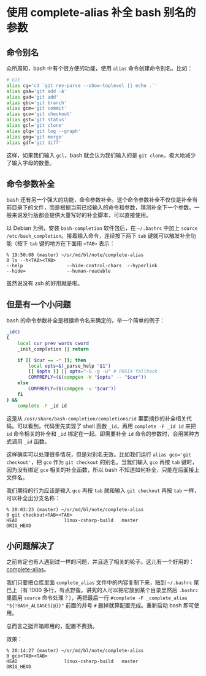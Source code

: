 # 使用 complete-alias 补全 bash 别名的参数

## 命令别名

众所周知，bash 中有个很方便的功能，使用 `alias` 命令创建命令别名。比如：

```bash
# Git
alias cg='cd `git rev-parse --show-toplevel || echo .`'
alias gaA='git add -A'
alias gad='git add'
alias gbc='git branch'
alias gcm='git commit'
alias gco='git checkout'
alias gst='git status'
alias gcl='git clone'
alias glg='git log --graph'
alias gmg='git merge'
alias gdf='git diff'
```

这样，如果我们输入 `gcl`，bash 就会认为我们输入的是 `git clone`。极大地减少了输入字母的数量。

## 命令参数补全

bash 还有另一个强大的功能，命令参数补全。这个命令参数补全不仅仅是补全当前目录下的文件，而是根据当前已经输入的命令和参数，猜测补全下一个参数。一般来说发行版都会提供大量写好的补全脚本，可以直接使用。

以 Debian 为例，安装 `bash-completion` 软件包后，在 `~/.bashrc` 中加上 `source /etc/bash_completion`。接着输入命令，连续按下两下 `tab` 键就可以触发补全功能（按下 `tab` 键的地方在下面用 `<TAB>` 表示：

```plain
% 19:50:08 (master) ~/sr/md/bl/note/complete-alias
0 ls --h<TAB><TAB>
--help                --hide-control-chars  --hyperlink
--hide=               --human-readable
```

虽然说没有 zsh 的好用就是啦。

## 但是有一个小问题

bash 的命令参数补全是根据命令名来确定的，举一个简单的例子：

```bash
_id()
{
    local cur prev words cword
    _init_completion || return

    if [[ $cur == -* ]]; then
        local opts=$(_parse_help "$1")
        [[ $opts ]] || opts="-G -g -u" # POSIX fallback
        COMPREPLY=($(compgen -W "$opts" -- "$cur"))
    else
        COMPREPLY=($(compgen -u "$cur"))
    fi
} &&
    complete -F _id id
```

这是从 `/usr/share/bash-completion/completions/id` 里面摘抄的补全相关代码。可以看到，代码里先实现了 shell 函数 `_id`，再用 `complete -F _id id` 来把 `id` 命令相关的补全和 `_id` 绑定在一起。即需要补全 `id` 命令的参数时，会用某种方式调用 `_id` 函数。

这样确实可以处理很多情况，但是对别名无效。比如我们运行 `alias gco='git checkout'`，把 `gco` 作为 `git checkout` 的别名。当我们输入 `gco` 再按 `tab` 键时，因为没有绑定 `gco` 相关的补全函数，所以 bash 不知道如何补全，只能在后面接上文件名。

我们期待的行为应该是输入 `gco` 再按 `tab` 就和输入 `git checkout` 再按 `tab` 一样，可以补全出分支名称：

```plain
% 20:03:23 (master) ~/sr/md/bl/note/complete-alias
0 git checkout<TAB><TAB>
HEAD                 linux-csharp-build   master               ORIG_HEAD
```

## 小问题解决了

之前肯定也有人遇到过一样的问题，并且造了相关的轮子。这儿有一个好用的：[complete-alias](https://github.com/cykerway/complete-alias)。

我们只要把仓库里面 `complete_alias` 文件中的内容复制下来，贴到 `~/.bashrc` 尾巴上（有 1000 多行，有点野蛮。讲究的人可以把它放到某个目录里然后 `.bashrc` 里面用 `source` 命令处理？），再把最后一行 `#complete -F _complete_alias "${!BASH_ALIASES[@]}"` 前面的井号 `#` 删掉就算配置完成。重新启动 bash 即可使用。

总而言之挺开箱即用的，配置不费劲。

效果：

```plain
% 20:14:27 (master) ~/sr/md/bl/note/complete-alias
0 gco<TAB><TAB>
HEAD                 linux-csharp-build   master               ORIG_HEAD
```
